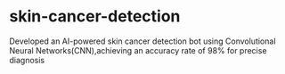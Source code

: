 # skin-cancer-detection
 Developed an AI-powered skin cancer detection bot using Convolutional Neural Networks(CNN),achieving  an accuracy rate of 98% for precise diagnosis
